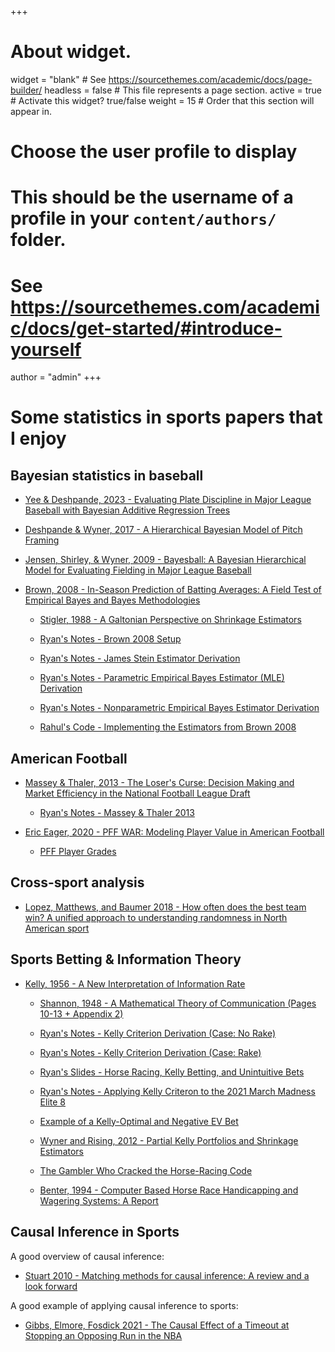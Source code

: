 +++
# About widget.
widget = "blank"  # See https://sourcethemes.com/academic/docs/page-builder/
headless = false  # This file represents a page section.
active = true  # Activate this widget? true/false
weight = 15  # Order that this section will appear in.

# Choose the user profile to display
# This should be the username of a profile in your `content/authors/` folder.
# See https://sourcethemes.com/academic/docs/get-started/#introduce-yourself
author = "admin"
+++

# Some statistics in sports papers that I enjoy

## Bayesian statistics in baseball

* [Yee & Deshpande, 2023 - Evaluating Plate Discipline in Major League Baseball with Bayesian Additive Regression Trees](/pdf/statistics_in_sports_papers/bayesball_plate_discipline_bart.pdf)

* [Deshpande & Wyner, 2017 - A Hierarchical Bayesian Model of Pitch Framing](/pdf/statistics_in_sports_papers/bayesball_hierarchical_pitch_framing.pdf)

* [Jensen, Shirley, & Wyner, 2009 - Bayesball: A Bayesian Hierarchical Model for Evaluating Fielding in Major League Baseball](/pdf/statistics_in_sports_papers/bayesball_hierarchical_fielding.pdf)

* [Brown, 2008 - In-Season Prediction of Batting Averages: A Field Test of Empirical Bayes and Bayes Methodologies](/pdf/statistics_in_sports_papers/Brown2008.pdf)

    * [Stigler, 1988 - A Galtonian Perspective on Shrinkage Estimators](/pdf/statistics_in_sports_papers/Stigler-1988NeymanMemorial-1990.pdf)

    * [Ryan's Notes - Brown 2008 Setup](/pdf/statistics_in_sports_papers/Brown2008_RyansNotes.pdf)

    * [Ryan's Notes - James Stein Estimator Derivation](/pdf/statistics_in_sports_papers/Brown2008_JamesStein.pdf)

    * [Ryan's Notes - Parametric Empirical Bayes Estimator (MLE) Derivation](/pdf/statistics_in_sports_papers/Brown2008_ParEmpBayes.pdf)

    * [Ryan's Notes - Nonparametric Empirical Bayes Estimator Derivation](/pdf/statistics_in_sports_papers/Brown2008_NonpEmpBayes.pdf)

    * [Rahul's Code - Implementing the Estimators from Brown 2008](https://colab.research.google.com/drive/1_ZBfS4kAfxFi93XqGzuSZ2FU13HAplpF?usp=sharing)
    

## American Football

* [Massey & Thaler, 2013 - The Loser's Curse: Decision Making and Market Efficiency in the National Football League Draft](/pdf/statistics_in_sports_papers/MasseyThaler2013.pdf)

    * [Ryan's Notes - Massey & Thaler 2013](/pdf/statistics_in_sports_papers/MasseyThaler2013_RyansNotes.pdf)
    

* [Eric Eager, 2020 - PFF WAR: Modeling Player Value in American Football](/pdf/statistics_in_sports_papers/pffWar_Eager2020.pdf)

    * [PFF Player Grades](/pdf/statistics_in_sports_papers/pffWar_pffGrades.pdf)
    
<!---
    * [Ryan's Notes - PFF WAR](/pdf/statistics_in_sports_papers/pffWar_RyansNotes.pdf)
--->

<!---
#### Expected Points, Win Probability, and WAR Models 

* [Yurko et. al., 2018 - nflWAR: A Reproducible Method for Offensive Player Evaluation in Football](/pdf/statistics_in_sports_papers/Yurko2018.pdf)

#### The Original Expected Points Model (Romer, 2006)

* [Romer, 2006 - Do Firms Maximize? Evidence from Professional Football](/pdf/statistics_in_sports_papers/Romer2006.pdf)

* [Ryan's Notes - Romer 2006](/pdf/statistics_in_sports_papers/Romer2006_RyansNotes.pdf)
--->

## Cross-sport analysis

* [Lopez, Matthews, and Baumer 2018 - How often does the best team win? A unified approach to understanding randomness in North American sport](/pdf/statistics_in_sports_papers/lopez_2018.pdf)



## Sports Betting & Information Theory

* [Kelly, 1956 - A New Interpretation of Information Rate](/pdf/statistics_in_sports_papers/Kelly1956.pdf)

    * [Shannon, 1948 - A Mathematical Theory of Communication (Pages 10-13 + Appendix 2)](/pdf/statistics_in_sports_papers/Shannon1948.pdf)

    * [Ryan's Notes - Kelly Criterion Derivation (Case: No Rake)](/pdf/statistics_in_sports_papers/Kelly1956_RyansNotes1.pdf)

    * [Ryan's Notes - Kelly Criterion Derivation (Case: Rake)](/pdf/statistics_in_sports_papers/Kelly1956_RyansNotes2.pdf)

    * [Ryan's Slides - Horse Racing, Kelly Betting, and Unintuitive Bets](/pdf/statistics_in_sports_papers/Kelly1956_RyansSlides.pdf)

    * [Ryan's Notes - Applying Kelly Criteron to the 2021 March Madness Elite 8](/pdf/statistics_in_sports_papers/Kelly1956_Elite8.pdf)

    * [Example of a Kelly-Optimal and Negative EV Bet](/pdf/statistics_in_sports_papers/Kelly1956_exBet.pdf)

    * [Wyner and Rising, 2012 - Partial Kelly Portfolios and Shrinkage Estimators](/pdf/statistics_in_sports_papers/Kelly1956_Wyner2012.pdf)

    * [The Gambler Who Cracked the Horse-Racing Code](/pdf/statistics_in_sports_papers/Horse_Race_Betting_article.pdf)

    * [Benter, 1994 -  Computer Based Horse Race Handicapping and Wagering Systems: A Report](/pdf/statistics_in_sports_papers/Horse_Race_Betting_Benter1994.pdf)


## Causal Inference in Sports

A good overview of causal inference:

* [Stuart 2010 - Matching methods for causal inference: A review and a look forward](/pdf/statistics_in_sports_papers/Stuart2010.pdf)

A good example of applying causal inference to sports:

* [Gibbs, Elmore, Fosdick 2021 - The Causal Effect of a Timeout at Stopping an Opposing Run in the NBA](/pdf/statistics_in_sports_papers/Causal_NBA_timeout.pdf)








<!---
## Miscellaneous

#### Bradley Terry & ELO

* [Stanford Stat 200 - Intro to Bradley-Terry Model](/pdf/statistics_in_sports_papers/Elo_BradleyTerryAlgo.pdf)

* [Ryan's Notes - Bradley-Terry Model & Logistic Regression](/pdf/statistics_in_sports_papers/Elo_RyansNotes.pdf)
--->

<!---
* [Szczecinski and Djebbi - Understanding and Pushing the Limits of the Elo Rating Algorithm](/pdf/statistics_in_sports_papers/Elo_Djebbi2019.pdf)

* [Aldous - Elo Ratings and the Sports Model: a Neglected Topic in Applied Probability?](/pdf/statistics_in_sports_papers/Elo_Aldous1.pdf)

* [Aldous - Mathematical Probability Foundations of Dynamic Sports Ratings](/pdf/statistics_in_sports_papers/Elo_Aldous2.pdf)

* [Hunter - MM Algorithms for Generalized Bradley-Terry Models](/pdf/statistics_in_sports_papers/Elo_MM.pdf)
--->


<!---
## Up Next

#### Serve Returns in Tennis

* [Kovalchik & Albert, 2022 - A Statistical Model of Serve Return Impact Patterns in Professional Tennis](/pdf/statistics_in_sports_papers/tennis_serve_return_patterns.pdf)

#### RL in Baseball

* [Sidhu & Caffo, 2014 - MoneybaRL: Exploiting Pitcher Decision-Making Using Reinforcement Learning](/pdf/statistics_in_sports_papers/moneybaRL.pdf)

#### Hierarchical Bayesian Models in Baseball

* [Jensen, Shirley, & Wyner, 2009 - Bayesball: A Bayesian Hierarchical Model for Evaluating Fielding in Major League Baseball](/pdf/statistics_in_sports_papers/JensenShirleyWyner2009.pdf)
--->


<!---
#### Arcsine Laws 

* [Safe Leads and Lead Changes in Competitive Team Sports, 2015](/pdf/statistics_in_sports_papers/ArcsineLaws_2015.pdf)

* [Ryan's Notes - Proofs of Arcsine Laws](/pdf/statistics_in_sports_papers/ArcsineLaws_RyansProofs.pdf)
--->

<!---
## Soccer

#### AI & Soccer

* [2020 - What AI can do for Football, and What Football can do for AI](/pdf/statistics_in_sports_papers/AI_Soccer.pdf)

#### Stochastic Block Model for the EPL

* [Basini et. al., 2021 - Assessing competitive balance in the English Premier League for over forty seasons using a stochastic block model](/pdf/statistics_in_sports_papers/SBM_EPL.pdf)
--->









